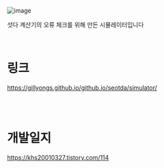 
![image](https://user-images.githubusercontent.com/101636590/214233168-87d4503b-1c97-47d4-b3c3-24765c97e8ef.png)


섯다 계산기의 오류 체크를 위해 만든 시뮬레이터입니다

<br>

# 링크

https://gillyongs.github.io/github.io/seotda/simulator/

<br>
<br>

# 개발일지

https://khs20010327.tistory.com/114
